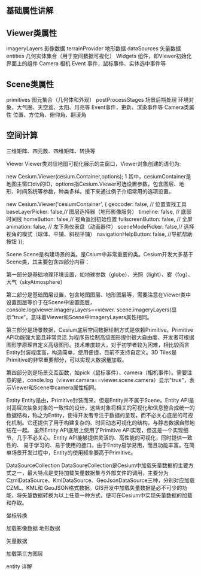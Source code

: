 ## 基础属性讲解

## Viewer类属性

imageryLayers 影像数据
terrainProvider 地形数据
dataSources 矢量数据
entities 几何实体集合（用于空间数据可视化）
Widgets 组件，即Viewer初始化界面上的组件
Camera 相机
Event 事件，鼠标事件、实体选中事件等

## Scene类属性

primitives 图元集合（几何体和外观）
postProcessStages 场景后期处理
环境对象，大气圈、天空盒、太阳、月亮等
Event事件，更新、渲染事件等
Camera类属性
位置、方位角、俯仰角、翻滚角

## 空间计算

三维矩阵、四元数、四维矩阵、转换等


Viewer
Viewer类对应地图可视化展示的主窗口，Viewer对象创建的语句为:

new Cesium.Viewer(cesium.Container,options);
1
其中，cesiumContainer是地图主窗口div的ID，options指Cesium.Viewer可选设置参数，包含图层、地形、时间系统等参数，种类多样。接下来通过例子介绍常用的选项设置。

new Cesium.Viewer('cesiumContainer', {
        geocoder: false,   // 位置查找工具
        baseLayerPicker: false,// 图层选择器（地形影像服务）
        timeline: false, // 底部时间线
        homeButton: false,// 视角返回初始位置
        fullscreenButton: false, // 全屏
        animation: false,   // 左下角仪表盘（动画器件）
        sceneModePicker: false,// 选择视角的模式（球体、平铺、斜视平铺）
        navigationHelpButton: false, //导航帮助按钮
    });

Scene
Scene是构建场景的类。是Csium中非常重要的类。Cesium开发大多基于Scene类，其主要包含四部分内容：

第一部分是基础地理环境设置，如地球参数（globe）、光照（light）、雾（fog）、大气（skyAtmosphere）

第二部分是基础图层设置，包含地图图层、地形图层等，需要注意在Viewer类中设置图层等价于在Scene中设置图层，console.log(viewer.imageryLayers==viewer. scene.imageryLayers)显示”true“，意味着Viewer和Scene中imageryLayers属性相同。

第三部分是场景数据，Cesium底层空间数据绘制方式是依赖Primitive。Primitive API功能强大面且非常灵活.为程序员绘制高级图形提供很大自由度、开发者可根据图形学原理自定义高级图形。技术难度较大，对于初学者较为困难，相比较面言Entity封装程度高，构造简单，使用便捷，目前不支持自定义。3D Tiles是Primitive的非常重要部分，可以实现大数据量加载。

第四部分则是场景交互函数，如pick（鼠标事件）、camera（相机事件）。需要注意的是，conole.log（viewer.camera==viewer.scene.camera）显示"true"，表示Viewer和Scene中camera属性相同。

Entity
Entity是由，Primitive封装而来，但是Entity并不属于Scene。Entity API是对高层次抽象对象的一致性的设计，这些对象将相关的可视化和信息整合成统一的数据结构，称之为Entity，使得开发者专注于数据的呈现，而不必关心底层的可视化机制。它还提供了用于构建复杂的、时间动态可视化的结构，与静态数据自然地结在一起。 虽然Entity API底层上使用了Primitive API实现，但这是一个实现细节，几乎不必关心。Entity API能够提供灵活的、高性能的可视化，同时提供一致性的、 易于学习的、易于使用的接口。由于Entity易学易用，而且功能丰富。在简单场景开发过程中，Entity的使用频率要高于Primitive。

DataSourceCollection
DataSoureCollection是Cesium中加载矢量数据的主要方式之一，最大特点是支持加载矢量数据集与外部文件的调用，主要分为CzmlDataSource、KmlDataSource、GeoJsonDataSource三种，分别对应加载CZML、KML和 GeoJSON格式数据。GIS开发中加载矢量数据是必不可少的功能，将矢量数据转换为以上任意一种方式，便可在Cesium中实现矢量数据的加载和存取。


坐标转换


加载影像数据 地形数据


矢量数据



加载第三方图层  



entity 详解
